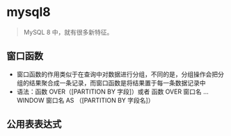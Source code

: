 # mysql8 
> MySQL 8 中，就有很多新特征。

## 窗口函数
  - 窗口函数的作用类似于在查询中对数据进行分组，不同的是，分组操作会把分组的结果聚合成一条记录，而窗口函数是将结果置于每一条数据记录中
  - 语法：函数 OVER（[PARTITION BY 字段]）或者 函数 OVER 窗口名 … WINDOW 窗口名 AS （[PARTITION BY 字段名]）
## 公用表表达式